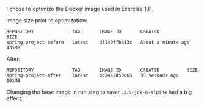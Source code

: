 I chose to optimize the Docker image used in Exercise 1.11.

Image size prior to optimization:
```
REPOSITORY              TAG       IMAGE ID       CREATED              SIZE
spring-project-before   latest    df140ffba13c   About a minute ago   435MB
```

After:

```
REPOSITORY              TAG       IMAGE ID       CREATED          SIZE
spring-project-after    latest    bc24e2d53065   30 seconds ago   101MB
```

Changing the base image in run stag to `maven:3.5-jdk-8-alpine` had a big effect.